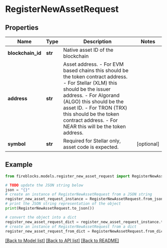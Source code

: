 # RegisterNewAssetRequest


## Properties

Name | Type | Description | Notes
------------ | ------------- | ------------- | -------------
**blockchain_id** | **str** | Native asset ID of the blockchain | 
**address** | **str** | Asset address.  - For EVM based chains this should be the token contract address. - For Stellar (XLM) this should be the issuer address. - For Algorand (ALGO) this should be the asset ID. - For TRON (TRX) this should be the token contract address. - For NEAR this will be the token address.  | 
**symbol** | **str** | Required for Stellar only, asset code is expected. | [optional] 

## Example

```python
from fireblocks.models.register_new_asset_request import RegisterNewAssetRequest

# TODO update the JSON string below
json = "{}"
# create an instance of RegisterNewAssetRequest from a JSON string
register_new_asset_request_instance = RegisterNewAssetRequest.from_json(json)
# print the JSON string representation of the object
print(RegisterNewAssetRequest.to_json())

# convert the object into a dict
register_new_asset_request_dict = register_new_asset_request_instance.to_dict()
# create an instance of RegisterNewAssetRequest from a dict
register_new_asset_request_from_dict = RegisterNewAssetRequest.from_dict(register_new_asset_request_dict)
```
[[Back to Model list]](../README.md#documentation-for-models) [[Back to API list]](../README.md#documentation-for-api-endpoints) [[Back to README]](../README.md)


